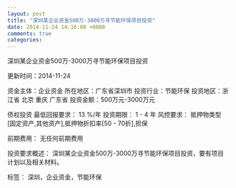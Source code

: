 ```yaml
---
layout: post
title: "深圳某企业资金500万-3000万寻节能环保项目投资"
date: 2014-11-24 14:16:08 +0800
comments: true
categories: 
---
```

深圳某企业资金500万-3000万寻节能环保项目投资



更新时间：2014-11-24

资金主体：企业资金
所在地区：广东省深圳市
投资行业：节能环保
投资地区：浙江省 北京 重庆 广东省
投资金额：500万元-3000万元

债权投资
最低回报要求：
                            13 %/年
                                                                                投资期限：
                            1 - 4 年
                                                                                                                                        风控要求：
                            抵押物类型[固定资产,其他资产],抵押物折扣率[50 - 70折],担保

前期费用：
无任何前期费用

投资要求概述：
深圳某企业资金500万-3000万寻节能环保项目投资，要有项目计划以及相关材料。

标签：
深圳，企业资金，节能环保

